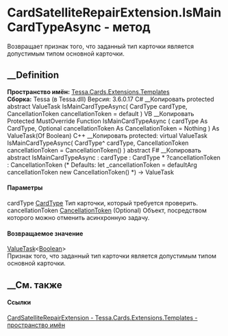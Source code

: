 # CardSatelliteRepairExtension.IsMainCardTypeAsync - метод
Возвращает признак того, что заданный тип карточки является допустимым типом
основной карточки.
##  __Definition
 **Пространство имён:**
[Tessa.Cards.Extensions.Templates](N_Tessa_Cards_Extensions_Templates.htm)  
 **Сборка:** Tessa (в Tessa.dll) Версия: 3.6.0.17
C# __Копировать
     protected abstract ValueTask<bool> IsMainCardTypeAsync(
    	CardType cardType,
    	CancellationToken cancellationToken = default
    )
VB __Копировать
     Protected MustOverride Function IsMainCardTypeAsync ( 
    	cardType As CardType,
    	Optional cancellationToken As CancellationToken = Nothing
    ) As ValueTask(Of Boolean)
C++ __Копировать
     protected:
    virtual ValueTask<bool> IsMainCardTypeAsync(
    	CardType^ cardType, 
    	CancellationToken cancellationToken = CancellationToken()
    ) abstract
F# __Копировать
     abstract IsMainCardTypeAsync : 
            cardType : CardType * 
            ?cancellationToken : CancellationToken 
    (* Defaults:
            let _cancellationToken = defaultArg cancellationToken new CancellationToken()
    *)
    -> ValueTask<bool> 
#### Параметры
cardType [CardType](T_Tessa_Cards_CardType.htm)
    Тип карточки, который требуется проверить.
cancellationToken
[CancellationToken](https://learn.microsoft.com/dotnet/api/system.threading.cancellationtoken)
(Optional)
    Объект, посредством которого можно отменить асинхронную задачу.
#### Возвращаемое значение
[ValueTask](https://learn.microsoft.com/dotnet/api/system.threading.tasks.valuetask-1)<[Boolean](https://learn.microsoft.com/dotnet/api/system.boolean)>  
Признак того, что заданный тип карточки является допустимым типом основной
карточки.
##  __См. также
#### Ссылки
[CardSatelliteRepairExtension -
](T_Tessa_Cards_Extensions_Templates_CardSatelliteRepairExtension.htm)
[Tessa.Cards.Extensions.Templates - пространство
имён](N_Tessa_Cards_Extensions_Templates.htm)
